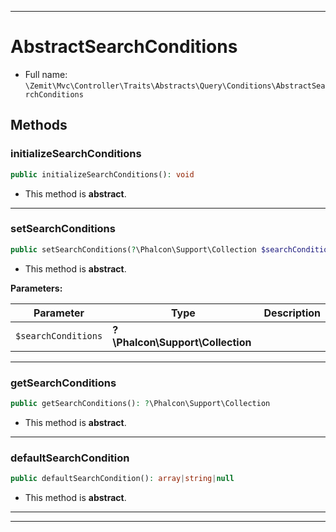 ***

# AbstractSearchConditions





* Full name: `\Zemit\Mvc\Controller\Traits\Abstracts\Query\Conditions\AbstractSearchConditions`




## Methods


### initializeSearchConditions



```php
public initializeSearchConditions(): void
```




* This method is **abstract**.







***

### setSearchConditions



```php
public setSearchConditions(?\Phalcon\Support\Collection $searchConditions): void
```




* This method is **abstract**.



**Parameters:**

| Parameter | Type | Description |
|-----------|------|-------------|
| `$searchConditions` | **?\Phalcon\Support\Collection** |  |





***

### getSearchConditions



```php
public getSearchConditions(): ?\Phalcon\Support\Collection
```




* This method is **abstract**.







***

### defaultSearchCondition



```php
public defaultSearchCondition(): array|string|null
```




* This method is **abstract**.







***

***

